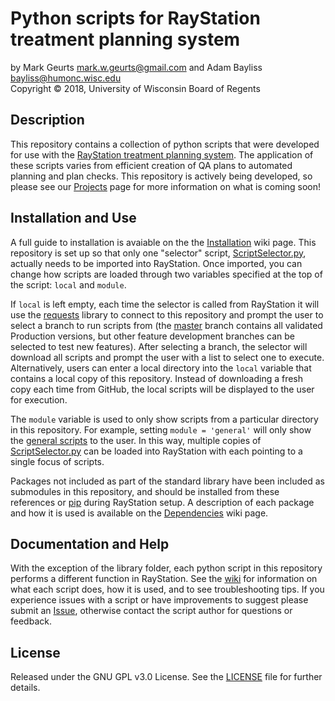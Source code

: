 # Python scripts for RayStation treatment planning system

by Mark Geurts <mark.w.geurts@gmail.com> and Adam Bayliss <bayliss@humonc.wisc.edu>
<br>Copyright &copy; 2018, University of Wisconsin Board of Regents

## Description

This repository contains a collection of python scripts that were developed 
for use with the [RayStation treatment planning system](https://www.raysearchlabs.com/raystation/). The application of these scripts varies from efficient creation of QA plans to automated planning and plan checks. This repository is actively being developed, so please see our [Projects](../../projects) page for more information on what is coming soon!

## Installation and Use

A full guide to installation is avaiable on the the [Installation](../../wiki/dependencies) wiki page. This repository is set up so that only one "selector" script, [ScriptSelector.py](../../blob/master/ScriptSelector.py), actually needs to be imported into RayStation. Once imported, you can change how scripts are loaded through two variables specified at the top of the script: `local` and `module`. 

If `local` is left empty, each time the selector is called from RayStation it will use the [requests](http://docs.python-requests.org/en/master/) library to connect to this repository and prompt the user to select a branch to run scripts from (the [master](../../) branch contains all validated Production versions, but other feature development branches can be selected to test new features). After selecting a branch, the selector will download all scripts and prompt the user with a list to select one to execute. Alternatively, users can enter a local directory into the `local` variable that contains a local copy of this repository. Instead of downloading a fresh copy each time from GitHub, the local scripts will be displayed to the user for execution.

The `module` variable is used to only show scripts from a particular directory in this repository. For example, setting `module = 'general'` will only show the [general scripts](general) to the user. In this way, multiple copies of [ScriptSelector.py](../../blob/master/ScriptSelector.py) can be loaded into RayStation with each pointing to a single focus of scripts.

Packages not included as part of the standard library have been included as submodules in this repository, and should be installed from these references or [pip](https://packaging.python.org/tutorials/installing-packages/) during RayStation setup. A description of each package and how it is used is available on the [Dependencies](../../wiki/dependencies) wiki page.

## Documentation and Help

With the exception of the library folder, each python script in this repository performs a different function in RayStation.  See the [wiki](../../wiki) for information on what each script does, how it is used, and to see troubleshooting tips. If you experience issues with a script or have improvements to suggest please submit an [Issue](../../issues), otherwise contact the script author for questions or feedback.

## License

Released under the GNU GPL v3.0 License. See the [LICENSE](LICENSE) file for further details.
